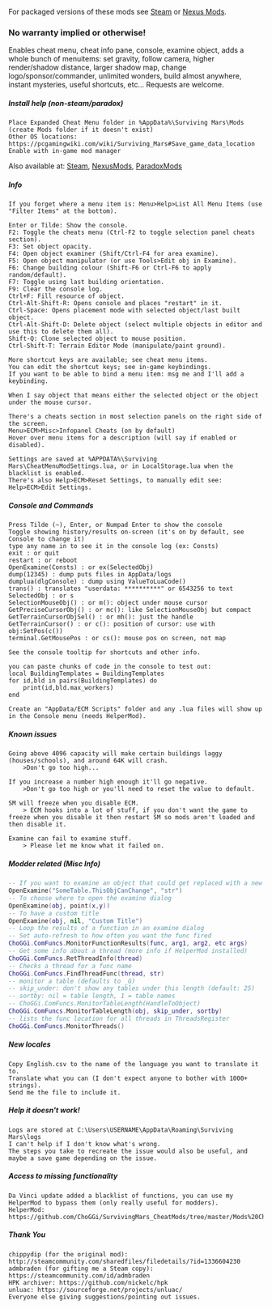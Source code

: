 For packaged versions of these mods see [Steam](https://steamcommunity.com/workshop/filedetails/?id=1411210466) or [Nexus Mods](https://www.nexusmods.com/survivingmars/users/659381?tab=user+files).

### No warranty implied or otherwise!

Enables cheat menu, cheat info pane, console, examine object, adds a whole bunch of menuitems: set gravity, follow camera, higher render/shadow distance, larger shadow map, change logo/sponsor/commander, unlimited wonders, build almost anywhere, instant mysteries, useful shortcuts, etc... Requests are welcome.

##### Install help (non-steam/paradox)
```
Place Expanded Cheat Menu folder in %AppData%\Surviving Mars\Mods
(create Mods folder if it doesn't exist)
Other OS locations: https://pcgamingwiki.com/wiki/Surviving_Mars#Save_game_data_location
Enable with in-game mod manager
```
Also available at: [Steam](https://steamcommunity.com/sharedfiles/filedetails/?id=1411157810), [NexusMods](https://www.nexusmods.com/survivingmars/mods/7), [ParadoxMods](https://mods.paradoxplaza.com/mods/645/Any)



##### Info
```
If you forget where a menu item is: Menu>Help>List All Menu Items (use "Filter Items" at the bottom).

Enter or Tilde: Show the console.
F2: Toggle the cheats menu (Ctrl-F2 to toggle selection panel cheats section).
F3: Set object opacity.
F4: Open object examiner (Shift/Ctrl-F4 for area examine).
F5: Open object manipulator (or use Tools>Edit obj in Examine).
F6: Change building colour (Shift-F6 or Ctrl-F6 to apply random/default).
F7: Toggle using last building orientation.
F9: Clear the console log.
Ctrl+F: Fill resource of object.
Ctrl-Alt-Shift-R: Opens console and places "restart" in it.
Ctrl-Space: Opens placement mode with selected object/last built object.
Ctrl-Alt-Shift-D: Delete object (select multiple objects in editor and use this to delete them all).
Shift-Q: Clone selected object to mouse position.
Ctrl-Shift-T: Terrain Editor Mode (manipulate/paint ground).

More shortcut keys are available; see cheat menu items.
You can edit the shortcut keys; see in-game keybindings.
If you want to be able to bind a menu item: msg me and I'll add a keybinding.

When I say object that means either the selected object or the object under the mouse cursor.

There's a cheats section in most selection panels on the right side of the screen.
Menu>ECM>Misc>Infopanel Cheats (on by default)
Hover over menu items for a description (will say if enabled or disabled).

Settings are saved at %APPDATA%\Surviving Mars\CheatMenuModSettings.lua, or in LocalStorage.lua when the blacklist is enabled.
There's also Help>ECM>Reset Settings, to manually edit see: Help>ECM>Edit Settings.
```



##### Console and Commands
```
Press Tilde (~), Enter, or Numpad Enter to show the console
Toggle showing history/results on-screen (it's on by default, see Console to change it)
type any name in to see it in the console log (ex: Consts)
exit : or quit
restart : or reboot
OpenExamine(Consts) : or ex(SelectedObj)
dump(12345) : dump puts files in AppData/logs
dumplua(dlgConsole) : dump using ValueToLuaCode()
trans() : translates "userdata: **********" or 6543256 to text
SelectedObj : or s
SelectionMouseObj() : or m(): object under mouse cursor
GetPreciseCursorObj() : or mc(): like SelectionMouseObj but compact
GetTerrainCursorObjSel() : or mh(): just the handle
GetTerrainCursor() : or c(): position of cursor: use with obj:SetPos(c())
terminal.GetMousePos : or cs(): mouse pos on screen, not map

See the console tooltip for shortcuts and other info.

you can paste chunks of code in the console to test out:
local BuildingTemplates = BuildingTemplates
for id,bld in pairs(BuildingTemplates) do
	print(id,bld.max_workers)
end

Create an "AppData/ECM Scripts" folder and any .lua files will show up in the Console menu (needs HelperMod).
```



##### Known issues
```
Going above 4096 capacity will make certain buildings laggy (houses/schools), and around 64K will crash.
	>Don't go too high...

If you increase a number high enough it'll go negative.
	>Don't go too high or you'll need to reset the value to default.

SM will freeze when you disable ECM.
	> ECM hooks into a lot of stuff, if you don't want the game to freeze when you disable it then restart SM so mods aren't loaded and then disable it.

Examine can fail to examine stuff.
	> Please let me know what it failed on.
```



##### Modder related (Misc Info)
```lua
-- If you want to examine an object that could get replaced with a new obj (and have examine refresh on the new obj):
OpenExamine("SomeTable.ThisObjCanChange", "str")
-- To choose where to open the examine dialog
OpenExamine(obj, point(x,y))
-- To have a custom title
OpenExamine(obj, nil, "Custom Title")
-- Loop the results of a function in an examine dialog
-- Set auto-refresh to how often you want the func fired
ChoGGi.ComFuncs.MonitorFunctionResults(func, arg1, arg2, etc args)
-- Get some info about a thread (more info if HelperMod installed)
ChoGGi.ComFuncs.RetThreadInfo(thread)
-- Checks a thread for a func name
ChoGGi.ComFuncs.FindThreadFunc(thread, str)
-- monitor a table (defaults to _G)
-- skip_under: don't show any tables under this length (default: 25)
-- sortby: nil = table length, 1 = table names
-- ChoGGi.ComFuncs.MonitorTableLength(HandleToObject)
ChoGGi.ComFuncs.MonitorTableLength(obj, skip_under, sortby)
-- lists the func location for all threads in ThreadsRegister
ChoGGi.ComFuncs.MonitorThreads()
```



##### New locales
```
Copy English.csv to the name of the language you want to translate it to.
Translate what you can (I don't expect anyone to bother with 1000+ strings).
Send me the file to include it.
```

##### Help it doesn't work!
```
Logs are stored at C:\Users\USERNAME\AppData\Roaming\Surviving Mars\logs
I can't help if I don't know what's wrong.
The steps you take to recreate the issue would also be useful, and maybe a save game depending on the issue.
```



##### Access to missing functionality
```
Da Vinci update added a blacklist of functions, you can use my HelperMod to bypass them (only really useful for modders).
HelperMod: https://github.com/ChoGGi/SurvivingMars_CheatMods/tree/master/Mods%20ChoGGi/Startup%20HelperMod
```

##### Thank You
```
chippydip (for the original mod): http://steamcommunity.com/sharedfiles/filedetails/?id=1336604230
admbraden (for gifting me a Steam copy): https://steamcommunity.com/id/admbraden
HPK archiver: https://github.com/nickelc/hpk
unluac: https://sourceforge.net/projects/unluac/
Everyone else giving suggestions/pointing out issues.
```
